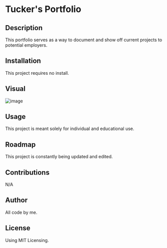 # Tucker's Portfolio

## Description

This portfolio serves as a way to document and show off current projects to potential employers.

## Installation

This project requires no install.

## Visual

![image](https://github.com/McKee-T/portfolio/assets/144379790/f2ac7cb1-d67c-4f4a-b8cb-9e253313772c)

## Usage

This project is meant solely for individual and educational use.

## Roadmap

This project is constantly being updated and edited.

## Contributions

N/A

## Author

All code by me.

## License

Using MIT Licensing.


